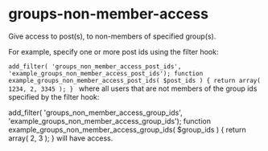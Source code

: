 # groups-non-member-access
Give access to post(s), to non-members of specified group(s).

For example, specify one or more post ids using the filter hook:

<code>add_filter( 'groups_non_member_access_post_ids', 'example_groups_non_member_access_post_ids');
function example_groups_non_member_access_post_ids( $post_ids ) {
	return array( 1234, 2, 3345 );
}
</code>
where all users that are not members of the group ids specified by the filter hook:

add_filter( 'groups_non_member_access_group_ids', 'example_groups_non_member_access_group_ids');
function example_groups_non_member_access_group_ids( $group_ids ) {
	return array( 2, 3 );
}
will have access.

